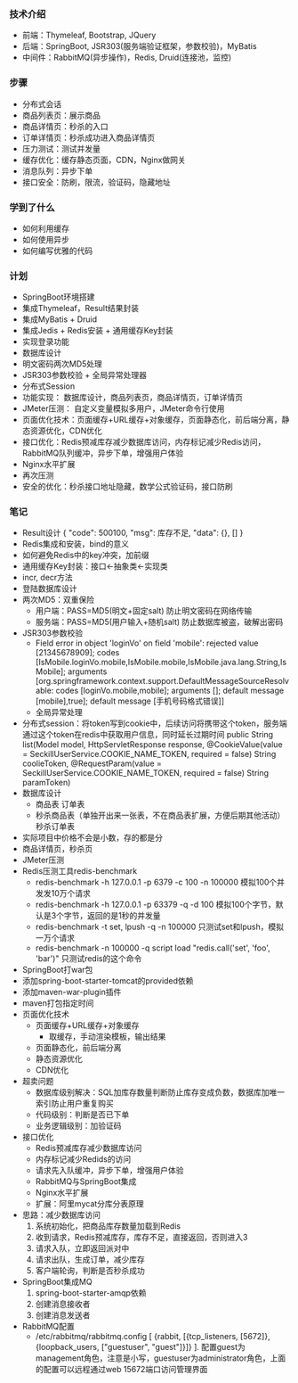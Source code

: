 ### 技术介绍
* 前端：Thymeleaf, Bootstrap, JQuery
* 后端：SpringBoot, JSR303(服务端验证框架，参数校验)，MyBatis
* 中间件：RabbitMQ(异步操作)，Redis, Druid(连接池，监控)

### 步骤
* 分布式会话
* 商品列表页：展示商品
* 商品详情页：秒杀的入口
* 订单详情页：秒杀成功进入商品详情页
* 压力测试：测试并发量
* 缓存优化：缓存静态页面，CDN，Nginx做网关
* 消息队列：异步下单
* 接口安全：防刷，限流，验证码，隐藏地址

### 学到了什么
* 如何利用缓存
* 如何使用异步
* 如何编写优雅的代码

### 计划
* SpringBoot环境搭建
* 集成Thymeleaf，Result结果封装
* 集成MyBatis + Druid
* 集成Jedis + Redis安装 + 通用缓存Key封装
* 实现登录功能
* 数据库设计
* 明文密码两次MD5处理
* JSR303参数校验 + 全局异常处理器
* 分布式Session
* 功能实现： 数据库设计，商品列表页，商品详情页，订单详情页
* JMeter压测： 自定义变量模拟多用户，JMeter命令行使用
* 页面优化技术：页面缓存+URL缓存+对象缓存，页面静态化，前后端分离，静态资源优化，CDN优化
* 接口优化：Redis预减库存减少数据库访问，内存标记减少Redis访问，RabbitMQ队列缓冲，异步下单，增强用户体验
* Nginx水平扩展
* 再次压测
* 安全的优化：秒杀接口地址隐藏，数学公式验证码，接口防刷

### 笔记
* Result设计
{
    "code": 500100,
    "msg": 库存不足,
    "data": {}, []
}
* Redis集成和安装，bind的意义
* 如何避免Redis中的key冲突，加前缀
* 通用缓存Key封装：接口<-抽象类<-实现类
* incr, decr方法
* 登陆数据库设计
* 两次MD5：双重保险
  * 用户端：PASS=MD5(明文+固定salt) 防止明文密码在网络传输
  * 服务端：PASS=MD5(用户输入+随机salt) 防止数据库被盗，破解出密码
* JSR303参数校验
  * Field error in object 'loginVo' on field 'mobile': rejected value [21345678909]; codes [IsMobile.loginVo.mobile,IsMobile.mobile,IsMobile.java.lang.String,IsMobile]; arguments [org.springframework.context.support.DefaultMessageSourceResolvable: codes [loginVo.mobile,mobile]; arguments []; default message [mobile],true]; default message [手机号码格式错误]]
  * 全局异常处理
* 分布式session：将token写到cookie中，后续访问将携带这个token，服务端通过这个token在redis中获取用户信息，同时延长过期时间
  public String list(Model model, HttpServletResponse response,
                       @CookieValue(value = SeckillUserService.COOKIE_NAME_TOKEN, required = false) String coolieToken,
                       @RequestParam(value = SeckillUserService.COOKIE_NAME_TOKEN, required = false) String paramToken)
* 数据库设计
  * 商品表 订单表
  * 秒杀商品表（单独开出来一张表，不在商品表扩展，方便后期其他活动） 秒杀订单表
* 实际项目中价格不会是小数，存的都是分
* 商品详情页，秒杀页
* JMeter压测
* Redis压测工具redis-benchmark
  * redis-benchmark -h 127.0.0.1 -p 6379 -c 100 -n 100000 模拟100个并发发10万个请求
  * redis-benchmark -h 127.0.0.1 -p 63379 -q -d 100 模拟100个字节，默认是3个字节，返回的是1秒的并发量
  * redis-benchmark -t set, lpush -q -n 100000 只测试set和lpush，模拟一万个请求
  * redis-benchmark -n 100000 -q script load "redis.call('set', 'foo', 'bar')" 只测试redis的这个命令
* SpringBoot打war包
* 添加spring-boot-starter-tomcat的provided依赖
* 添加maven-war-plugin插件
* maven打包指定时间
* 页面优化技术
  * 页面缓存+URL缓存+对象缓存
      * 取缓存，手动渲染模板，输出结果
  * 页面静态化，前后端分离
  * 静态资源优化
  * CDN优化
* 超卖问题
  * 数据库级别解决：SQL加库存数量判断防止库存变成负数，数据库加唯一索引防止用户重复购买
  * 代码级别：判断是否已下单
  * 业务逻辑级别：加验证码
* 接口优化
  * Redis预减库存减少数据库访问
  * 内存标记减少Redids的访问
  * 请求先入队缓冲，异步下单，增强用户体验
  * RabbitMQ与SpringBoot集成
  * Nginx水平扩展
  * 扩展：阿里mycat分库分表原理
* 思路：减少数据库访问
  1. 系统初始化，把商品库存数量加载到Redis
  2. 收到请求，Redis预减库存，库存不足，直接返回，否则进入3
  3. 请求入队，立即返回派对中
  4. 请求出队，生成订单，减少库存
  5. 客户端轮询，判断是否秒杀成功
* SpringBoot集成MQ
  1. spring-boot-starter-amqp依赖
  2. 创建消息接收者
  3. 创建消息发送者
* RabbitMQ配置
  *  /etc/rabbitmq/rabbitmq.config
  [
  {rabbit, [{tcp_listeners, [5672]}, {loopback_users, ["guestuser", "guest"]}]}
  ].
  配置guest为management角色，注意是小写，guestuser为administrator角色，上面的配置可以远程通过web 15672端口访问管理界面